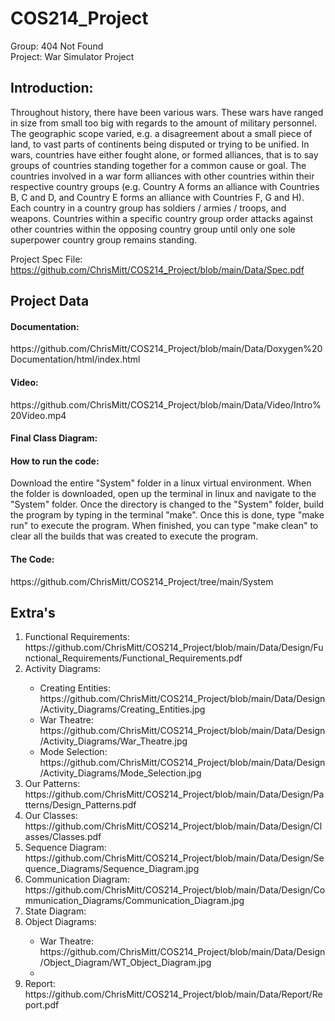 # COS214_Project
Group: 404 Not Found <br/>
Project: War Simulator Project <br/>

<h2>Introduction:</h2>
Throughout history, there have been various wars. These wars have ranged in size from small too big with regards to the amount of military personnel. The geographic scope varied, e.g. a disagreement about a small piece of land, to vast parts of continents being disputed or trying to be unified. In wars, countries have either fought alone, or formed alliances, that is to say groups of countries standing together for a common cause or goal. The countries involved in a war form alliances with other countries within their respective country groups (e.g. Country A forms an alliance with Countries B, C and D, and Country E forms an alliance with Countries F, G and H). Each country in a country group has soldiers / armies / troops, and weapons. Countries within a specific country group order attacks against other countries within the opposing country group until only one sole superpower country group remains standing. <br/>

Project Spec File:
https://github.com/ChrisMitt/COS214_Project/blob/main/Data/Spec.pdf

<h2>Project Data</h2>

<h4>Documentation:</h4>
https://github.com/ChrisMitt/COS214_Project/blob/main/Data/Doxygen%20Documentation/html/index.html


<h4>Video:</h4>
https://github.com/ChrisMitt/COS214_Project/blob/main/Data/Video/Intro%20Video.mp4


<h4>Final Class Diagram:</h4>



<h4>How to run the code:</h4>
Download the entire "System" folder in a linux virtual environment. When the folder is downloaded, open up the terminal in linux and navigate to the "System" folder. Once the directory is changed to the "System" folder, build the program by typing in the terminal "make". Once this is done, type "make run" to execute the program. When finished, you can type "make clean" to clear all the builds that was created to execute the program.


<h4>The Code:</h4>
https://github.com/ChrisMitt/COS214_Project/tree/main/System


<h2>Extra's</h2>

<ol>
<li>Functional Requirements:</li>
https://github.com/ChrisMitt/COS214_Project/blob/main/Data/Design/Functional_Requirements/Functional_Requirements.pdf <br/>
<li>Activity Diagrams:</li>
<ul>
<li>Creating Entities:</li>
https://github.com/ChrisMitt/COS214_Project/blob/main/Data/Design/Activity_Diagrams/Creating_Entities.jpg <br/>
<li>War Theatre:</li>
https://github.com/ChrisMitt/COS214_Project/blob/main/Data/Design/Activity_Diagrams/War_Theatre.jpg <br/>
<li>Mode Selection:</li>
https://github.com/ChrisMitt/COS214_Project/blob/main/Data/Design/Activity_Diagrams/Mode_Selection.jpg <br/>
</ul>
<li>Our Patterns:</li>
https://github.com/ChrisMitt/COS214_Project/blob/main/Data/Design/Patterns/Design_Patterns.pdf <br/>
<li>Our Classes:</li>
https://github.com/ChrisMitt/COS214_Project/blob/main/Data/Design/Classes/Classes.pdf <br/>
<li>Sequence Diagram:</li>
https://github.com/ChrisMitt/COS214_Project/blob/main/Data/Design/Sequence_Diagrams/Sequence_Diagram.jpg <br/>
<li>Communication Diagram:</li>
https://github.com/ChrisMitt/COS214_Project/blob/main/Data/Design/Communication_Diagrams/Communication_Diagram.jpg <br/>
<li>State Diagram:</li>

<li>Object Diagrams:</li>
<ul>
<li>War Theatre:</li>
https://github.com/ChrisMitt/COS214_Project/blob/main/Data/Design/Object_Diagram/WT_Object_Diagram.jpg <br/>
<li></li>
</ul>
<li>Report:</li>
https://github.com/ChrisMitt/COS214_Project/blob/main/Data/Report/Report.pdf <br/>
</ol>
